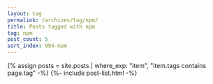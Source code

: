 ```yaml
---
layout: tag
permalink: /archives/tag/npm/
title: Posts tagged with npm
tag: npm
post_count: 5
sort_index: 994-npm
---
```

{% assign posts = site.posts | where_exp: "item", "item.tags contains page.tag" -%}
{%- include post-list.html -%}
